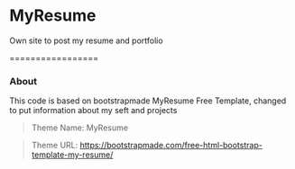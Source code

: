 # MyResume

Own site to post my resume and portfolio

=================

### About

This code is based on bootstrapmade MyResume Free Template, changed to put information about my seft and projects

>Theme Name: MyResume

>Theme URL: https://bootstrapmade.com/free-html-bootstrap-template-my-resume/

